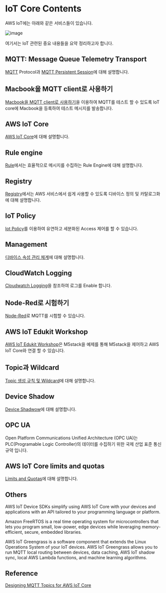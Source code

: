 # IoT Core Contents

AWS IoT에는 아래와 같은 서비스들이 있습니다. 

![image](https://user-images.githubusercontent.com/52392004/172954318-da3283ac-991c-4cb7-934f-2a97fd49edcd.png)

여기서는 IoT 관련된 중요 내용들을 요약 정리하고자 합니다. 

## MQTT: Message Queue Telemetry Transport

[MQTT](https://github.com/kyopark2014/IoT-Core-Contents/blob/main/mqtt.md) Protocol과 [MQTT Persistent Session](https://github.com/kyopark2014/IoT-Core-Contents/blob/main/mqtt-persistent-session.md)에 대해 설명합니다.

## Macbook을 MQTT client로 사용하기

[Macbook을 MQTT client로 사용하기](https://github.com/kyopark2014/IoT-Core-Contents/tree/main/MQTT-client-using-mac)을 이용하여 MQTT를 테스트 할 수 있도록 IoT core에 Macbook을 등록하여 테스트 메시지를 발송합니다. 


## AWS IoT Core

[AWS IoT Core](https://github.com/kyopark2014/IoT-Core-Contents/blob/main/aws-iot-core.md)에 대해 설명합니다. 


## Rule engine

[Rule](https://github.com/kyopark2014/IoT-Core-Contents/blob/main/rule.md)에서는 효율적으로 메시지를 수집하는 Rule Engine에 대해 설명합니다. 


## Registry

[Registry](https://github.com/kyopark2014/IoT-Core-Contents/blob/main/registry.md)에서는 AWS 서비스에서 쉽게 사용할 수 있도록 디바이스 정의 및 카탈로그화에 대해 설명합니다. 



## IoT Policy

[Iot Policy](https://github.com/kyopark2014/IoT-Core-Contents/blob/main/iot-policy.md)를 이용하여 유연하고 세분화된 Access 제어를 할 수 있습니다. 

## Management

[디바이스 속성 관리 체계](https://github.com/kyopark2014/IoT-Core-Contents/blob/main/management.md)에 대해 설명합니다. 

## CloudWatch Logging

[Cloudwatch Logging](https://github.com/kyopark2014/IoT-Core-Contents/blob/main/cloudwatch.md)을 참조하여 로그를 Enable 합니다. 

## Node-Red로 시험하기

[Node-Red](https://github.com/kyopark2014/IoT-Core-Contents/blob/main/node-red.md)로 MQTT를 시험할 수 있습니다. 

## AWS IoT Edukit Workshop

[AWS IoT Edukit Workshop](https://github.com/kyopark2014/aws-iot-edukit)은 M5stack을 예제를 통해 M5stack을 제어하고 AWS IoT Core와 연결 할 수 있습니다. 


## Topic과 Wildcard

[Topic 생성 규칙 및 Wildcard](https://github.com/kyopark2014/IoT-Core-Contents/blob/main/topic-wildcards.md)에 대해 설명합니다. 

## Device Shadow

[Device Shadwow](https://github.com/kyopark2014/IoT-Core-Contents/blob/main/device-shadow.md)에 대해 설명합니다. 

## OPC UA

Open Platform Communications Unified Architecture (OPC UA)는 PLC(Programable Logic Controller)의 데이터를 수집하기 위한 국제 산업 표준 통신 규약 입니다. 

## AWS IoT Core limits and quotas

[Limits and Quotas](https://github.com/kyopark2014/IoT-Core-Contents/blob/main/limit-and-quota.md)에 대해 설명합니다. 

## Others

AWS IoT Device SDKs simplify using AWS IoT Core with your devices and
applications with an API tailored to your programming language or platform.

Amazon FreeRTOS is a real time operating system for microcontrollers that lets you
program small, low-power, edge devices while leveraging memory-efficient, secure,
embedded libraries.

AWS IoT Greengrass is a software component that extends the Linux Operations
System of your IoT devices. AWS IoT Greengrass allows you to run MQTT local routing
between devices, data caching, AWS IoT shadow sync, local AWS Lambda functions,
and machine learning algorithms. 

## Reference 

[Designing MQTT Topics for AWS IoT Core](https://docs.aws.amazon.com/whitepapers/latest/designing-mqtt-topics-aws-iot-core/applications-on-aws.html)
